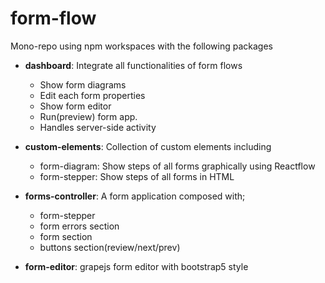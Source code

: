 # form-flow

Mono-repo using npm workspaces with the following packages

* **dashboard**: Integrate all functionalities of form flows
  * Show form diagrams
  * Edit each form properties
  * Show form editor
  * Run(preview) form app.
  * Handles server-side activity

* **custom-elements**: Collection of custom elements including
  * form-diagram: Show steps of all forms graphically using Reactflow
  * form-stepper: Show steps of all forms in HTML

* **forms-controller**: A form application composed with;
  * form-stepper
  * form errors section
  * form section
  * buttons section(review/next/prev)

* **form-editor**: grapejs form editor with bootstrap5 style

